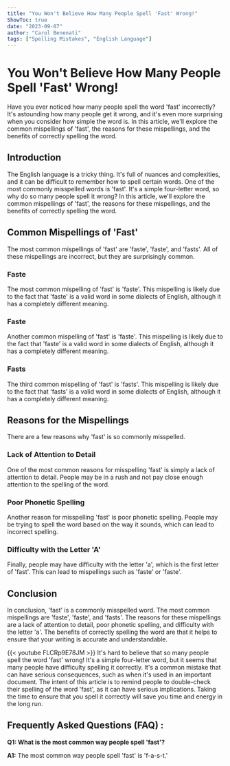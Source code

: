 ```yaml
---
title: "You Won't Believe How Many People Spell 'Fast' Wrong!"
ShowToc: true 
date: "2023-09-07"
author: "Carol Benenati" 
tags: ["Spelling Mistakes", "English Language"]
---
```

# You Won't Believe How Many People Spell 'Fast' Wrong!

Have you ever noticed how many people spell the word 'fast' incorrectly? It's astounding how many people get it wrong, and it's even more surprising when you consider how simple the word is. In this article, we'll explore the common mispellings of 'fast', the reasons for these mispellings, and the benefits of correctly spelling the word.

## Introduction

The English language is a tricky thing. It's full of nuances and complexities, and it can be difficult to remember how to spell certain words. One of the most commonly misspelled words is 'fast'. It's a simple four-letter word, so why do so many people spell it wrong? In this article, we'll explore the common mispellings of 'fast', the reasons for these mispellings, and the benefits of correctly spelling the word.

## Common Mispellings of 'Fast'

The most common mispellings of 'fast' are 'faste', 'faste', and 'fasts'. All of these mispellings are incorrect, but they are surprisingly common.

### Faste

The most common mispelling of 'fast' is 'faste'. This mispelling is likely due to the fact that 'faste' is a valid word in some dialects of English, although it has a completely different meaning.

### Faste

Another common mispelling of 'fast' is 'faste'. This mispelling is likely due to the fact that 'faste' is a valid word in some dialects of English, although it has a completely different meaning.

### Fasts

The third common mispelling of 'fast' is 'fasts'. This mispelling is likely due to the fact that 'fasts' is a valid word in some dialects of English, although it has a completely different meaning.

## Reasons for the Mispellings

There are a few reasons why 'fast' is so commonly misspelled.

### Lack of Attention to Detail

One of the most common reasons for misspelling 'fast' is simply a lack of attention to detail. People may be in a rush and not pay close enough attention to the spelling of the word.

### Poor Phonetic Spelling

Another reason for misspelling 'fast' is poor phonetic spelling. People may be trying to spell the word based on the way it sounds, which can lead to incorrect spelling.

### Difficulty with the Letter 'A'

Finally, people may have difficulty with the letter 'a', which is the first letter of 'fast'. This can lead to mispellings such as 'faste' or 'faste'.

## Conclusion

In conclusion, 'fast' is a commonly misspelled word. The most common mispellings are 'faste', 'faste', and 'fasts'. The reasons for these mispellings are a lack of attention to detail, poor phonetic spelling, and difficulty with the letter 'a'. The benefits of correctly spelling the word are that it helps to ensure that your writing is accurate and understandable.

{{< youtube FLCRp9E78JM >}} 
It's hard to believe that so many people spell the word 'fast' wrong! It's a simple four-letter word, but it seems that many people have difficulty spelling it correctly. It's a common mistake that can have serious consequences, such as when it's used in an important document. The intent of this article is to remind people to double-check their spelling of the word 'fast', as it can have serious implications. Taking the time to ensure that you spell it correctly will save you time and energy in the long run.

## Frequently Asked Questions (FAQ) :
**Q1: What is the most common way people spell 'fast'?**

**A1:** The most common way people spell 'fast' is 'f-a-s-t.'





